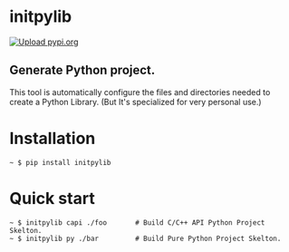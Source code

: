 # initpylib
[![Upload pypi.org](https://github.com/kirin123kirin/initpylib/actions/workflows/pypi.yml/badge.svg?branch=v0.3.3)](https://github.com/kirin123kirin/initpylib/actions/workflows/pypi.yml)

## Generate Python project.
This tool is automatically configure the files and directories needed to create a Python Library.
(But It's specialized for very personal use.)

# Installation
```shell
~ $ pip install initpylib
```

# Quick start
```shell
~ $ initpylib capi ./foo       # Build C/C++ API Python Project Skelton.
~ $ initpylib py ./bar         # Build Pure Python Project Skelton.
```
